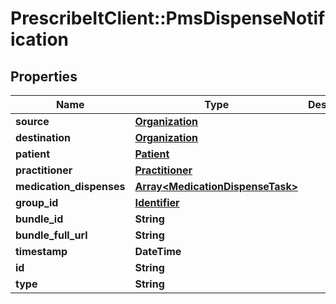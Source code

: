 # PrescribeItClient::PmsDispenseNotification

## Properties
Name | Type | Description | Notes
------------ | ------------- | ------------- | -------------
**source** | [**Organization**](Organization.md) |  | 
**destination** | [**Organization**](Organization.md) |  | 
**patient** | [**Patient**](Patient.md) |  | 
**practitioner** | [**Practitioner**](Practitioner.md) |  | 
**medication_dispenses** | [**Array&lt;MedicationDispenseTask&gt;**](MedicationDispenseTask.md) |  | 
**group_id** | [**Identifier**](Identifier.md) |  | [optional] 
**bundle_id** | **String** |  | [optional] 
**bundle_full_url** | **String** |  | [optional] 
**timestamp** | **DateTime** |  | [optional] 
**id** | **String** |  | [optional] 
**type** | **String** |  | 

